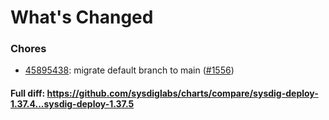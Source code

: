 # What's Changed

### Chores
- [45895438](https://github.com/sysdiglabs/charts/commit/4589543862f78502932dca1c4e37a7d0d89259ff): migrate default branch to main ([#1556](https://github.com/sysdiglabs/charts/issues/1556))
#### Full diff: https://github.com/sysdiglabs/charts/compare/sysdig-deploy-1.37.4...sysdig-deploy-1.37.5
